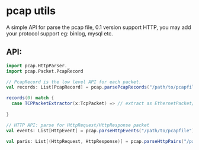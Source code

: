 # pcap utils

A simple API for parse the pcap file, 0.1 version support HTTP, you may add your
protocol support eg: binlog, mysql etc.

## API:
```scala
import pcap.HttpParser._
import pcap.Packet.PcapRecord

// PcapRecord is the low level API for each packet.
val records: List[PcapRecord] = pcap.parsePcapRecords("/path/to/pcapfile") 

records(0) match {
  case TCPPacketExtractor(x:TcpPacket) => // extract as EthernetPacket/IPPacket/TcpPacket 
  
}

// HTTP API: parse for HttpRequest/HttpResponse packet 
val events: List[HttpEvent] = pcap.parseHttpEvents("/path/to/pcapfile")

val paris: List[(HttpRequest, HttpResponse)] = pcap.parseHttpPairs("/path/to/pcapfile");

```


